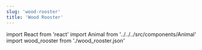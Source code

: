 ```yaml
---
slug: 'wood-rooster'
title: 'Wood Rooster'
---
```

    
import React from 'react'
import Animal from '../../../src/components/Animal'
import wood_rooster from './wood_rooster.json'
    
<Animal data={wood_rooster} />
